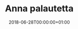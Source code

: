 ---
title: Anna palautetta
date: "2018-06-28T00:00:00+01:00"
draft: false
share: false
commentable: false
editable: false

# Optional header image (relative to `static/media/` folder)

header:
  caption: ""
  image: ""
url: "/palaute"

content:

# Automatically link email and phone or display as text?

  autolink: true
  #Email form provider
  form:
    provider: formspree
    formspree:
      id: mnqyzazl
      captcha: true
      captcha_key: 6Ldbd-QkAAAAAITQPlYWO-cuMJWlcuOLQ2LEYz2U
    netlify:
    # Enable CAPTCHA challenge to reduce spam?
      captcha: false

---